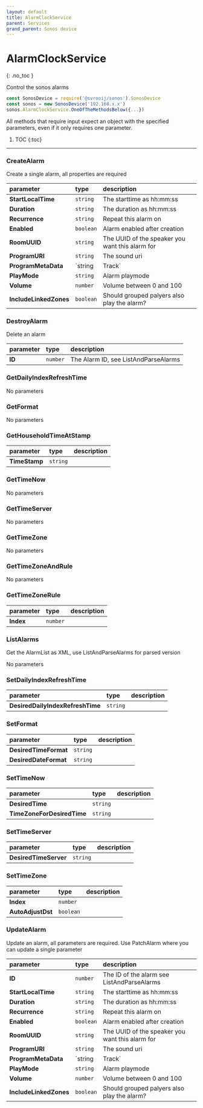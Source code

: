 ```yaml
---
layout: default
title: AlarmClockService
parent: Services
grand_parent: Sonos device
---
```

# AlarmClockService
{: .no_toc }

Control the sonos alarms

```js
const SonosDevice = require('@svrooij/sonos').SonosDevice
const sonos = new SonosDevice('192.168.x.x')
sonos.AlarmClockService.OneOfTheMethodsBelow({...})
```

All methods that require input expect an object with the specified parameters, even if it only requires one parameter.

1. TOC
{:toc}

---

### CreateAlarm

Create a single alarm, all properties are required

| parameter | type | description |
|:----------|:-----|:------------|
| **StartLocalTime** | `string` | The starttime as hh:mm:ss |
| **Duration** | `string` | The duration as hh:mm:ss |
| **Recurrence** | `string` | Repeat this alarm on |
| **Enabled** | `boolean` | Alarm enabled after creation |
| **RoomUUID** | `string` | The UUID of the speaker you want this alarm for |
| **ProgramURI** | `string` | The sound uri |
| **ProgramMetaData** | `string | Track` | The sound metadata, can be empty string |
| **PlayMode** | `string` | Alarm playmode |
| **Volume** | `number` | Volume between 0 and 100 |
| **IncludeLinkedZones** | `boolean` | Should grouped palyers also play the alarm? |

### DestroyAlarm

Delete an alarm

| parameter | type | description |
|:----------|:-----|:------------|
| **ID** | `number` | The Alarm ID, see ListAndParseAlarms |

### GetDailyIndexRefreshTime

No parameters

### GetFormat

No parameters

### GetHouseholdTimeAtStamp

| parameter | type | description |
|:----------|:-----|:------------|
| **TimeStamp** | `string` |  |

### GetTimeNow

No parameters

### GetTimeServer

No parameters

### GetTimeZone

No parameters

### GetTimeZoneAndRule

No parameters

### GetTimeZoneRule

| parameter | type | description |
|:----------|:-----|:------------|
| **Index** | `number` |  |

### ListAlarms

Get the AlarmList as XML, use ListAndParseAlarms for parsed version

No parameters

### SetDailyIndexRefreshTime

| parameter | type | description |
|:----------|:-----|:------------|
| **DesiredDailyIndexRefreshTime** | `string` |  |

### SetFormat

| parameter | type | description |
|:----------|:-----|:------------|
| **DesiredTimeFormat** | `string` |  |
| **DesiredDateFormat** | `string` |  |

### SetTimeNow

| parameter | type | description |
|:----------|:-----|:------------|
| **DesiredTime** | `string` |  |
| **TimeZoneForDesiredTime** | `string` |  |

### SetTimeServer

| parameter | type | description |
|:----------|:-----|:------------|
| **DesiredTimeServer** | `string` |  |

### SetTimeZone

| parameter | type | description |
|:----------|:-----|:------------|
| **Index** | `number` |  |
| **AutoAdjustDst** | `boolean` |  |

### UpdateAlarm

Update an alarm, all parameters are required. Use PatchAlarm where you can update a single parameter

| parameter | type | description |
|:----------|:-----|:------------|
| **ID** | `number` | The ID of the alarm see ListAndParseAlarms |
| **StartLocalTime** | `string` | The starttime as hh:mm:ss |
| **Duration** | `string` | The duration as hh:mm:ss |
| **Recurrence** | `string` | Repeat this alarm on |
| **Enabled** | `boolean` | Alarm enabled after creation |
| **RoomUUID** | `string` | The UUID of the speaker you want this alarm for |
| **ProgramURI** | `string` | The sound uri |
| **ProgramMetaData** | `string | Track` | The sound metadata, can be empty string |
| **PlayMode** | `string` | Alarm playmode |
| **Volume** | `number` | Volume between 0 and 100 |
| **IncludeLinkedZones** | `boolean` | Should grouped palyers also play the alarm? |

